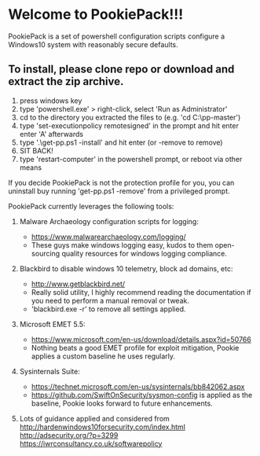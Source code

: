 # Welcome to PookiePack!!!

PookiePack is a set of powershell configuration scripts configure a Windows10 system with reasonably secure defaults.

## To install, please clone repo or download and extract the zip archive.

1. press windows key
2. type 'powershell.exe' > right-click, select 'Run as Administrator'
3. cd to the directory you extracted the files to (e.g. 'cd C:\pp-master')
4. type 'set-executionpolicy remotesigned' in the prompt and hit enter enter 'A' afterwards
5. type '.\get-pp.ps1 -install' and hit enter (or -remove to remove)
6. SIT BACK!
7. type 'restart-computer' in the powershell prompt, or reboot via other means

If you decide PookiePack is not the protection profile for you, you can uninstall buy running 'get-pp.ps1 -remove' from a privileged prompt.

PookiePack currently leverages the following tools:

1. Malware Archaeology configuration scripts for logging:
    * https://www.malwarearchaeology.com/logging/
    * These guys make windows logging easy, kudos to them open-sourcing quality resources for windows logging compliance. 

2. Blackbird to disable windows 10 telemetry, block ad domains, etc:
      * http://www.getblackbird.net/
      * Really solid utility, I highly recommend reading the documentation if you need to perform a manual removal or tweak. 
      * 'blackbird.exe -r' to remove all settings applied. 

3. Microsoft EMET 5.5:
      * https://www.microsoft.com/en-us/download/details.aspx?id=50766
      * Nothing beats a good EMET profile for exploit mitigation, Pookie applies a custom baseline he uses regularly.

4. Sysinternals Suite:
      * https://technet.microsoft.com/en-us/sysinternals/bb842062.aspx
      * https://github.com/SwiftOnSecurity/sysmon-config is applied as the baseline, Pookie looks forward to future enhancements.

5. Lots of guidance applied and considered from http://hardenwindows10forsecurity.com/index.html http://adsecurity.org/?p=3299 https://iwrconsultancy.co.uk/softwarepolicy
